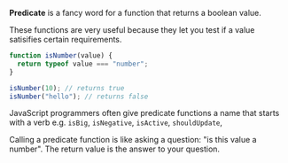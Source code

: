 **Predicate** is a fancy word for a function that returns a boolean value.

These functions are very useful because they let you test if a value satisifies certain requirements.

```js
function isNumber(value) {
  return typeof value === "number";
}

isNumber(10); // returns true
isNumber("hello"); // returns false
```

JavaScript programmers often give predicate functions a name that starts with a verb e.g. `isBig`, `isNegative`, `isActive`, `shouldUpdate`,

Calling a predicate function is like asking a question: "is this value a number". The return value is the answer to your question.
